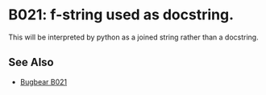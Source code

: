 # B021: f-string used as docstring.

This will be interpreted by python as a joined string rather than a docstring.

## See Also

* [Bugbear B021](https://github.com/PyCQA/flake8-bugbear?tab=readme-ov-file)
